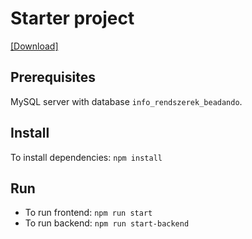# Starter project

[[Download]](https://github.com/aron123/infosystems-20-21-II/archive/refs/heads/week10/starter-project.zip)

## Prerequisites
MySQL server with database `info_rendszerek_beadando`.

## Install
To install dependencies: `npm install`

## Run
* To run frontend: `npm run start`
* To run backend: `npm run start-backend`
